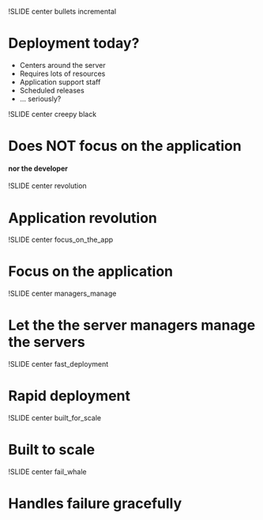 !SLIDE center bullets incremental
# Deployment today? #

 * Centers around the server
 * Requires lots of resources 
 * Application support staff
 * Scheduled releases
 * ... seriously?

!SLIDE center creepy black
# Does NOT focus on the application #

<h4>nor the developer</h4>

!SLIDE center revolution
# Application revolution #

!SLIDE center focus_on_the_app

# Focus on the application #

!SLIDE center managers_manage
# Let the the server managers manage the servers #

!SLIDE center fast_deployment
# Rapid deployment #

!SLIDE center built_for_scale
# Built to scale #

!SLIDE center fail_whale
# Handles failure gracefully